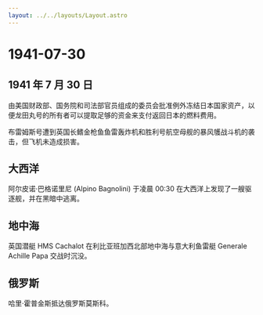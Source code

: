 ```yaml
---
layout: ../../layouts/Layout.astro
---
```


# 1941-07-30

## 1941 年 7 月 30 日

由美国财政部、国务院和司法部官员组成的委员会批准例外冻结日本国家资产，以便龙田丸号的所有者可以提取足够的资金来支付返回日本的燃料费用。

布雷姆斯号遭到英国长鳍金枪鱼鱼雷轰炸机和胜利号航空母舰的暴风鹱战斗机的袭击，但飞机未造成损害。

## 大西洋

阿尔皮诺·巴格诺里尼 (Alpino Bagnolini) 于凌晨 00:30
在大西洋上发现了一艘驱逐舰，并在黑暗中逃离。

## 地中海

英国潜艇 HMS Cachalot 在利比亚班加西北部地中海与意大利鱼雷艇 Generale
Achille Papa 交战时沉没。

## 俄罗斯

哈里·霍普金斯抵达俄罗斯莫斯科。